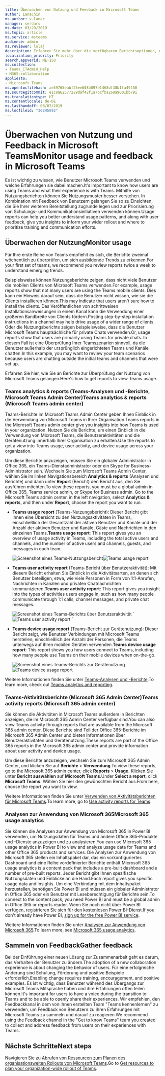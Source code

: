 ```yaml
---
title: Überwachen von Nutzung und Feedback in Microsoft Teams
author: LanaChin
ms.author: v-lanac
manager: serdars
ms.date: 03/20/2019
ms.topic: article
ms.service: msteams
audience: admin
ms.reviewer: lolaj
description: Erfahren Sie mehr über die verfügbaren Berichtsoptionen, um herauszufinden, wie Benutzer Microsoft Teams verwenden, und Feedback zu den Benutzererfahrungen zu sammeln.
localization_priority: Priority
search.appverid: MET150
ms.collection:
- Teams_ITAdmin_Help
- M365-collaboration
appliesto:
- Microsoft Teams
ms.openlocfilehash: ae59765eabf25ee608b897e1468df30b1fa49450
ms.sourcegitcommit: e1c8a62577229daf42f1a7bcfba268a9001bb791
ms.translationtype: HT
ms.contentlocale: de-DE
ms.lasthandoff: 08/07/2019
ms.locfileid: "36245892"
---
```

# <a name="monitor-usage-and-feedback-in-microsoft-teams"></a><span data-ttu-id="4a865-103">Überwachen von Nutzung und Feedback in Microsoft Teams</span><span class="sxs-lookup"><span data-stu-id="4a865-103">Monitor usage and feedback in Microsoft Teams</span></span>
<span data-ttu-id="4a865-104">Es ist wichtig zu wissen, wie Benutzer Microsoft Teams verwenden und welche Erfahrungen sie dabei machen.</span><span class="sxs-lookup"><span data-stu-id="4a865-104">It's important to know how users are using Teams and what their experience is with Teams.</span></span> <span data-ttu-id="4a865-105">Mithilfe von Nutzungsberichten können Sie Nutzungsmuster besser verstehen. In Kombination mit Feedback von Benutzern gelangen Sie so zu Einsichten, die Sie Ihrer weiteren Bereitstellung zugrunde legen und zur Priorisierung von Schulungs- und Kommunikationsinitiativen verwenden können.</span><span class="sxs-lookup"><span data-stu-id="4a865-105">Usage reports can help you better understand usage patterns, and along with user feedback, give you insights to inform your wider rollout and where to prioritize training and communication efforts.</span></span>

## <a name="monitor-usage"></a><span data-ttu-id="4a865-106">Überwachen der Nutzung</span><span class="sxs-lookup"><span data-stu-id="4a865-106">Monitor usage</span></span>
<span data-ttu-id="4a865-107">Für Ihre erste Reihe von Teams empfiehlt es sich, die Berichte zweimal wöchentlich zu überprüfen, um sich ausbildende Trends zu erkennen.</span><span class="sxs-lookup"><span data-stu-id="4a865-107">For your first set of teams, we recommend you review reports twice a week to understand emerging trends.</span></span> 

<span data-ttu-id="4a865-108">Beispielsweise können Nutzungsberichte zeigen, dass nicht viele Benutzer die mobilen Clients von Microsoft Teams verwenden.</span><span class="sxs-lookup"><span data-stu-id="4a865-108">For example, usage reports show that not many users are using the Teams mobile clients.</span></span> <span data-ttu-id="4a865-109">Dies kann ein Hinweis darauf sein, dass die Benutzer nicht wissen, wie sie die Clients installieren können.</span><span class="sxs-lookup"><span data-stu-id="4a865-109">This may indicate that users aren't sure how to install the clients.</span></span> <span data-ttu-id="4a865-110">Das Veröffentlichen von schrittweisen Installationsanweisungen in einem Kanal kann die Verwendung einer größeren Bandbreite von Clients fördern.</span><span class="sxs-lookup"><span data-stu-id="4a865-110">Posting step-by-step installation instructions in a channel may help drive usage of a wider range of clients.</span></span> <span data-ttu-id="4a865-111">Oder die Nutzungsberichte zeigen beispielsweise, dass die Benutzer Microsoft Teams hauptsächliche für private Chats verwenden.</span><span class="sxs-lookup"><span data-stu-id="4a865-111">Or, usage reports show that users are primarily using Teams for private chats.</span></span> <span data-ttu-id="4a865-112">In diesem Fall ist eine Überprüfung Ihrer Teamszenarien sinnvoll, da die Benutzer außerhalb der ursprünglich eingerichteten Teams und Kanäle chatten.</span><span class="sxs-lookup"><span data-stu-id="4a865-112">In this example, you may want to review your team scenarios because users are chatting outside the initial teams and channels that were set up.</span></span> 

<span data-ttu-id="4a865-113">Erfahren Sie hier, wie Sie an Berichte zur Überprüfung der Nutzung von Microsoft Teams gelangen.</span><span class="sxs-lookup"><span data-stu-id="4a865-113">Here's how to get reports to view Teams usage.</span></span> 

### <a name="teams-analytics--reports-microsoft-teams-admin-center"></a><span data-ttu-id="4a865-114">Teams analytics & reports (Teams-Analysen und -Berichte, Microsoft Teams Admin Center)</span><span class="sxs-lookup"><span data-stu-id="4a865-114">Teams analytics & reports (Microsoft Teams admin center)</span></span>

<span data-ttu-id="4a865-115">Teams-Berichte im Microsoft Teams Admin Center geben Ihnen Einblick in die Verwendung von Microsoft Teams in Ihrer Organisation.</span><span class="sxs-lookup"><span data-stu-id="4a865-115">Teams reports in the Microsoft Teams admin center give you insights into how Teams is used in your organization.</span></span> <span data-ttu-id="4a865-116">Nutzen Sie die Berichte, um einen Einblick in die Verwendung von Microsoft Teams, die Benutzeraktivitäten und die Gerätenutzung innerhalb Ihrer Organisation zu erhalten.</span><span class="sxs-lookup"><span data-stu-id="4a865-116">Use the reports to get a view into Teams usage, user activity, and device usage across your organization.</span></span> 

<span data-ttu-id="4a865-117">Um diese Berichte anzuzeigen, müssen Sie ein globaler Administrator in Office 365, ein Teams-Dienstadministrator oder ein Skype for Business-Administrator sein. Wechseln Sie zum Microsoft Teams Admin Center, wählen Sie im linken Navigationsbereich **Analytics & reports** (Analysen und Berichte) und dann unter **Report** (Bericht) den Bericht aus, den Sie ausführen möchten.</span><span class="sxs-lookup"><span data-stu-id="4a865-117">To view these reports, you must be a global admin in Office 365, Teams service admin, or Skype for Business admin. Go to the Microsoft Teams admin center, in the left navigation, select **Analytics & reports**, and then under **Report**, choose the report you want to run.</span></span>

- <span data-ttu-id="4a865-118">**Teams usage report** (Teams-Nutzungsbericht): Dieser Bericht gibt Ihnen eine Übersicht zu den Nutzungsaktivitäten in Teams, einschließlich der Gesamtzahl der aktiven Benutzer und Kanäle und der Anzahl der aktiven Benutzer und Kanäle, Gäste und Nachrichten in den einzelnen Teams.</span><span class="sxs-lookup"><span data-stu-id="4a865-118">**Teams usage report**: This report gives you an overview of usage activity in Teams, including the total active users and channels, and the number of active users and channels, guests, and messages in each team.</span></span> 

    <span data-ttu-id="4a865-119">![Screenshot eines Teams-Nutzungsbericht](media/teams-reports-teams-usage.png "Screenshot des Teams-Nutzungsberichts im Microsoft Teams Admin Center")</span><span class="sxs-lookup"><span data-stu-id="4a865-119">![Teams usage report](media/teams-reports-teams-usage.png "Screen shot of the Teams usage report in the Microsoft Teams admin center")</span></span>     
- <span data-ttu-id="4a865-120">**Teams user activity report** (Teams-Bericht über Benutzeraktivität): Mit diesem Bericht erhalten Sie Einblick in die Aktivitätsarten, an denen sich Benutzer beteiligen, etwa, wie viele Personen in Form von 1:1-Anrufen, Nachrichten in Kanälen und privaten Chatnachrichten kommunizieren.</span><span class="sxs-lookup"><span data-stu-id="4a865-120">**Teams user activity report**: This report gives you insight into the types of activities users engage in, such as how many people communicate through 1:1 calls, channel messages, and private chat messages.</span></span> 

    <span data-ttu-id="4a865-121">![Screenshot eines Teams-Berichts über Benutzeraktivität](media/teams-reports-user-activity.png "Screenshot des Teams-Berichts zur Benutzeraktivität Microsoft Teams Admin Center") 
\`</span><span class="sxs-lookup"><span data-stu-id="4a865-121">![Teams user activity report](media/teams-reports-user-activity.png "Screen shot of the Teams user activity report in the Microsoft Teams admin center") 
\`</span></span>
- <span data-ttu-id="4a865-122">**Teams device usage report** (Teams-Bericht zur Gerätenutzung): Dieser Bericht zeigt, wie Benutzer Verbindungen mit Microsoft Teams herstellen, einschließlich der Anzahl der Personen, die Teams unterwegs auf ihren mobilen Geräten verwenden.</span><span class="sxs-lookup"><span data-stu-id="4a865-122">**Teams device usage report**: This report shows you how users connect to Teams, including how many people use Teams on their mobile devices when on-the-go.</span></span> 

    <span data-ttu-id="4a865-123">![Screenshot eines Teams-Berichts zur Gerätenutzung](media/teams-reports-device-usage.png "Screenshot des Teams-Berichts zur Gerätenutzung im Microsoft Teams Admin Center")</span><span class="sxs-lookup"><span data-stu-id="4a865-123">![Teams device usage report](media/teams-reports-device-usage.png "Screen shot of the Teams device usage report in the Microsoft Teams admin center")</span></span>

<span data-ttu-id="4a865-124">Weitere Informationen finden Sie unter [Teams-Analysen und -Berichte](teams-analytics-and-reports/teams-reporting-reference.md).</span><span class="sxs-lookup"><span data-stu-id="4a865-124">To learn more, check out [Teams analytics and reporting](teams-analytics-and-reports/teams-reporting-reference.md).</span></span> 

### <a name="teams-activity-reports-microsoft-365-admin-center"></a><span data-ttu-id="4a865-125">Teams-Aktivitätsberichte (Microsoft 365 Admin Center)</span><span class="sxs-lookup"><span data-stu-id="4a865-125">Teams activity reports (Microsoft 365 admin center)</span></span>
<span data-ttu-id="4a865-126">Sie können die Aktivitäten in Microsoft Teams außerdem in Berichten anzeigen, die im Microsoft 365 Admin Center verfügbar sind.</span><span class="sxs-lookup"><span data-stu-id="4a865-126">You can also view Teams activity through reports that are available from the Microsoft 365 admin center.</span></span> <span data-ttu-id="4a865-127">Diese Berichte sind Teil der Office 365-Berichte im Microsoft 365 Admin Center und bieten Informationen über Benutzeraktivitäten und Gerätenutzung.</span><span class="sxs-lookup"><span data-stu-id="4a865-127">These reports are part of the Office 365 reports in the Microsoft 365 admin center and provide information about user activity and device usage.</span></span> 

<span data-ttu-id="4a865-128">Um diese Berichte anzuzeigen, wechseln Sie zum Microsoft 365 Admin Center, und klicken Sie auf **Berichte** > **Verwendung**.</span><span class="sxs-lookup"><span data-stu-id="4a865-128">To view these reports, go to the Microsoft 365 admin center, click **Reports** > **Usage**.</span></span> <span data-ttu-id="4a865-129">Klicken Sie unter **Bericht auswählen** auf **Microsoft Teams**.</span><span class="sxs-lookup"><span data-stu-id="4a865-129">Under **Select a report**, click **Microsoft Teams**.</span></span> <span data-ttu-id="4a865-130">Wählen Sie hier den gewünschten Bericht aus.</span><span class="sxs-lookup"><span data-stu-id="4a865-130">From here, choose the report you want to view.</span></span>

<span data-ttu-id="4a865-131">Weitere Informationen finden Sie unter [Verwenden von Aktivitätsberichten für Microsoft Teams](teams-activity-reports.md).</span><span class="sxs-lookup"><span data-stu-id="4a865-131">To learn more, go to [Use activity reports for Teams](teams-activity-reports.md).</span></span>

### <a name="microsoft-365-usage-analytics"></a><span data-ttu-id="4a865-132">Analysen zur Anwendung von Microsoft 365</span><span class="sxs-lookup"><span data-stu-id="4a865-132">Microsoft 365 usage analytics</span></span>

<span data-ttu-id="4a865-133">Sie können die Analysen zur Anwendung von Microsoft 365 in Power BI verwenden, um Nutzungsdaten für Teams und andere Office 365-Produkte und -Dienste anzuzeigen und zu analysieren.</span><span class="sxs-lookup"><span data-stu-id="4a865-133">You can use Microsoft 365 usage analytics in Power BI to view and analyze usage data for Teams and other Office 365 products and services.</span></span> <span data-ttu-id="4a865-134">Die Analysen zur Anwendung von Microsoft 365 stellen ein Inhaltspaket dar, das ein vorkonfiguriertes Dashboard und eine Reihe vordefinierter Berichte enthält.</span><span class="sxs-lookup"><span data-stu-id="4a865-134">Microsoft 365 usage analytics is a content pack that includes a pre-built dashboard and a number of pre-built reports.</span></span> <span data-ttu-id="4a865-135">Jeder Bericht gibt Ihnen spezifische Nutzungsdaten und Einblicke an die Hand.</span><span class="sxs-lookup"><span data-stu-id="4a865-135">Each report gives you specific usage data and insights.</span></span> <span data-ttu-id="4a865-136">Um eine Verbindung mit dem Inhaltspaket herzustellen, benötigen Sie Power BI und müssen ein globaler Administrator in Office 365 oder ein Benutzer mit Leseberechtigung für Berichte sein.</span><span class="sxs-lookup"><span data-stu-id="4a865-136">To connect to the content pack, you need Power BI and must be a global admin in Office 365 or reports reader.</span></span> <span data-ttu-id="4a865-137">Wenn Sie noch nicht über Power BI verfügen, [registrieren Sie sich für den kostenlosen Power BI-Dienst](https://powerbi.microsoft.com).</span><span class="sxs-lookup"><span data-stu-id="4a865-137">If you don't already have Power BI, [sign up for the free Power BI service](https://powerbi.microsoft.com).</span></span> 

<span data-ttu-id="4a865-138">Weitere Informationen finden Sie unter [Analysen zur Anwendung von Microsoft 365](https://support.office.com/article/Microsoft-365-usage-analytics-77ff780d-ab19-4553-adea-09cb65ad0f1f).</span><span class="sxs-lookup"><span data-stu-id="4a865-138">To learn more, see [Microsoft 365 usage analytics](https://support.office.com/article/Microsoft-365-usage-analytics-77ff780d-ab19-4553-adea-09cb65ad0f1f).</span></span> 

## <a name="gather-feedback"></a><span data-ttu-id="4a865-139">Sammeln von Feedback</span><span class="sxs-lookup"><span data-stu-id="4a865-139">Gather feedback</span></span>
<span data-ttu-id="4a865-140">Bei der Einführung einer neuen Lösung zur Zusammenarbeit geht es darum, das Verhalten der Benutzer zu ändern.</span><span class="sxs-lookup"><span data-stu-id="4a865-140">The adoption of a new collaboration experience is about changing the behavior of users.</span></span> <span data-ttu-id="4a865-141">Für eine erfolgreiche Änderung sind Schulung, Förderung und positive Beispiele erforderlich.</span><span class="sxs-lookup"><span data-stu-id="4a865-141">Enabling change requires training, encouragement, and positive examples.</span></span> <span data-ttu-id="4a865-142">Es ist wichtig, dass Benutzer während des Übergangs zur Microsoft Teams Mitsprache haben und ihre Erfahrungen offen teilen können.</span><span class="sxs-lookup"><span data-stu-id="4a865-142">It's important for users to have a voice during the transition to Teams and to be able to openly share their experiences.</span></span> <span data-ttu-id="4a865-143">Wir empfehlen, den Feedbackkanal in dem von Ihnen erstellten Team "Teams kennenlernen" zu verwenden, um Feedback von Benutzern zu ihren Erfahrungen mit Microsoft Teams zu sammeln und darauf zu reagieren.</span><span class="sxs-lookup"><span data-stu-id="4a865-143">We recommend using the Feedback channel in the "Get to know Teams" team you created to collect and address feedback from users on their experiences with Teams.</span></span> 

## <a name="next-steps"></a><span data-ttu-id="4a865-144">Nächste Schritte</span><span class="sxs-lookup"><span data-stu-id="4a865-144">Next steps</span></span>
<span data-ttu-id="4a865-145">Navigieren Sie zu [Abrufen von Ressourcen zum Planen des organisationsweiten Rollouts von Microsoft Teams](get-started-with-teams-resources-for-org-wide-rollout.md).</span><span class="sxs-lookup"><span data-stu-id="4a865-145">Go to [Get resources to plan your organization-wide rollout of Teams](get-started-with-teams-resources-for-org-wide-rollout.md).</span></span>
